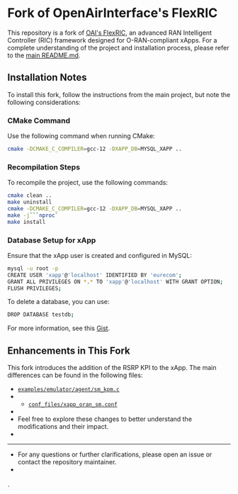 # Fork of OpenAirInterface's FlexRIC

This repository is a fork of [OAI's FlexRIC](https://gitlab.eurecom.fr/oai/flexric), an advanced RAN Intelligent Controller (RIC) framework designed for O-RAN-compliant xApps. For a complete understanding of the project and installation process, please refer to the [main README.md](https://github.com/Ali78k/FlexRIC/blob/br-flexric/Official_README.md).

## Installation Notes

To install this fork, follow the instructions from the main project, but note the following considerations:

### CMake Command
Use the following command when running CMake:
```bash
cmake -DCMAKE_C_COMPILER=gcc-12 -DXAPP_DB=MYSQL_XAPP ..
`````

### Recompilation Steps
To recompile the project, use the following commands:
```bash
cmake clean ..
make uninstall
cmake -DCMAKE_C_COMPILER=gcc-12 -DXAPP_DB=MYSQL_XAPP ..
make -j```nproc`
make install
```

### Database Setup for xApp
Ensure that the xApp user is created and configured in MySQL:
```bash
mysql -u root -p
CREATE USER 'xapp'@'localhost' IDENTIFIED BY 'eurecom';
GRANT ALL PRIVILEGES ON *.* TO 'xapp'@'localhost' WITH GRANT OPTION;
FLUSH PRIVILEGES;
`````

To delete a database, you can use:
```bash
DROP DATABASE testdb;
`````
For more information, see this [Gist](https://gist.github.com/Ali78k/f24cbf6552970574611a2306cfc8a2be).

## Enhancements in This Fork

This fork introduces the addition of the RSRP KPI to the xApp. The main differences can be found in the following files:

- [`examples/emulator/agent/sm_kpm.c`](https://github.com/Ali78k/FlexRIC/blob/br-flexric/examples/emulator/agent/sm_kpm.c#L78-L92)
- - [`conf_files/xapp_oran_sm.conf`](https://github.com/Ali78k/FlexRIC/blob/br-flexric/conf_files/xapp_oran_sm.conf#L34-L35)
-
- Feel free to explore these changes to better understand the modifications and their impact.
-
- ---
- For any questions or further clarifications, please open an issue or contact the repository maintainer.
-
````
````
```
`
````
